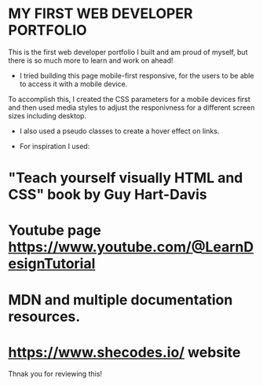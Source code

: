 # MY FIRST WEB DEVELOPER PORTFOLIO

This is the first web developer portfolio I built and am proud of myself, but there is so much more to learn and work on ahead!

* I tried building this page mobile-first responsive, for the users to be able to access it with a mobile device.

 To accomplish this, I created the CSS parameters for a mobile devices first and then used media styles to adjust the responivness for a different screen sizes including desktop.

 * I also used a pseudo classes to create a hover effect on links.

 * For inspiration I used:

 # "Teach yourself visually HTML and CSS" book by Guy Hart-Davis
 # Youtube page https://www.youtube.com/@LearnDesignTutorial
 # MDN and multiple documentation resources.
 # https://www.shecodes.io/ website

 Thnak you for reviewing this!



